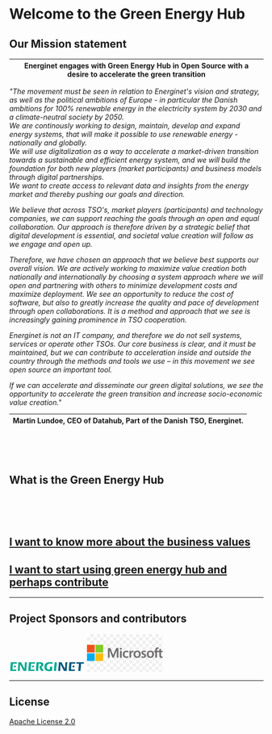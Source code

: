 # Welcome to the Green Energy Hub

## **Our Mission statement**

| Energinet engages with Green Energy Hub in Open Source with a desire to accelerate the green transition |
|-------------|

*"The movement must be seen in relation to Energinet's vision and strategy, as well as the political ambitions of Europe - in particular the Danish ambitions for 100% renewable energy in the electricity system by 2030 and a climate-neutral society by 2050.*  
*We are continously working to design, maintain, develop and expand energy systems, that will make it possible to use renewable energy - nationally and globally.*  
*We will use digitalization as a way to accelerate a market-driven transition towards a sustainable and efficient energy system, and we will build the foundation for both new players (market participants) and business models through digital partnerships.*  
*We want to create access to relevant data and insights from the energy market and thereby pushing our goals and direction.*  

*We believe that across TSO's, market players (participants) and technology companies, we can support reaching the goals through an open and equal collaboration. Our approach is therefore driven by a strategic belief that digital development is essential, and societal value creation will follow as we engage and open up.*

 *Therefore, we have chosen an approach that we believe best supports our overall vision. We are actively working to maximize value creation both nationally and internationally by choosing a system approach where we will open and partnering with others to minimize development costs and maximize deployment. We see an opportunity to reduce the cost of software, but also to greatly increase the quality and pace of development through open collaborations. It is a method and approach that we see is increasingly gaining prominence in TSO cooperation.*

*Energinet is not an IT company, and therefore we do not sell systems, services or operate other TSOs. Our core business is clear, and it must be maintained, but we can contribute to acceleration inside and outside the country through the methods and tools we use – in this movement we see open source an important tool.*

*If we can accelerate and disseminate our green digital solutions, we see the opportunity to accelerate the green transition and increase socio-economic value creation."*


|**Martin Lundoe, CEO of Datahub, Part of the Danish TSO, Energinet.**|
|-------------|
<br>
<br>
<br>

## **What is the Green Energy Hub**
<br>
<br>
<br>

## [I want to know more about the business values](./docs/executive-start.md)

## [I want to start using green energy hub and perhaps contribute](./docs/tech-start.md)







---

## Project Sponsors and contributors

<img src="./images/energinet.png" alt="Energinet" style="width: 150px" />

<img src="./images/microsoft.png" alt="Microsoft" style="width: 150px;" />

---

## License

[Apache License 2.0](LICENSE)
